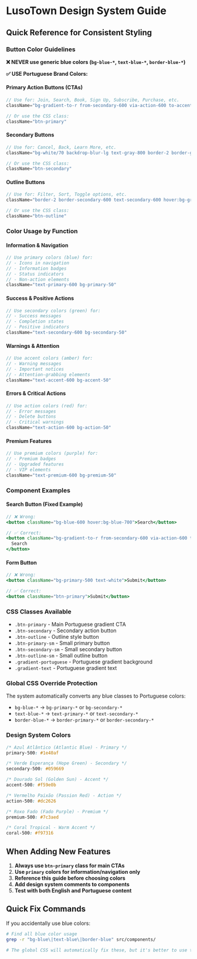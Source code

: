 # LusoTown Design System Guide

## Quick Reference for Consistent Styling

### Button Color Guidelines

**❌ NEVER use generic blue colors (`bg-blue-*`, `text-blue-*`, `border-blue-*`)**

**✅ USE Portuguese Brand Colors:**

#### Primary Action Buttons (CTAs)
```jsx
// Use for: Join, Search, Book, Sign Up, Subscribe, Purchase, etc.
className="bg-gradient-to-r from-secondary-600 via-action-600 to-accent-600 hover:from-secondary-700 hover:via-action-700 hover:to-accent-700 text-white font-bold px-8 py-3 rounded-2xl transition-all duration-300"

// Or use the CSS class:
className="btn-primary"
```

#### Secondary Buttons
```jsx
// Use for: Cancel, Back, Learn More, etc.
className="bg-white/70 backdrop-blur-lg text-gray-800 border-2 border-gray-200 hover:border-secondary-300 hover:text-secondary-700 font-bold px-8 py-3 rounded-2xl"

// Or use the CSS class:
className="btn-secondary"
```

#### Outline Buttons
```jsx
// Use for: Filter, Sort, Toggle options, etc.
className="border-2 border-secondary-600 text-secondary-600 hover:bg-gradient-to-r hover:from-secondary-600 hover:via-action-600 hover:to-accent-600 hover:text-white font-bold px-8 py-3 rounded-2xl"

// Or use the CSS class:
className="btn-outline"
```

### Color Usage by Function

#### Information & Navigation
```jsx
// Use primary colors (blue) for:
// - Icons in navigation
// - Information badges
// - Status indicators
// - Non-action elements
className="text-primary-600 bg-primary-50"
```

#### Success & Positive Actions
```jsx
// Use secondary colors (green) for:
// - Success messages
// - Completion states
// - Positive indicators
className="text-secondary-600 bg-secondary-50"
```

#### Warnings & Attention
```jsx
// Use accent colors (amber) for:
// - Warning messages
// - Important notices
// - Attention-grabbing elements
className="text-accent-600 bg-accent-50"
```

#### Errors & Critical Actions
```jsx
// Use action colors (red) for:
// - Error messages
// - Delete buttons
// - Critical warnings
className="text-action-600 bg-action-50"
```

#### Premium Features
```jsx
// Use premium colors (purple) for:
// - Premium badges
// - Upgraded features
// - VIP elements
className="text-premium-600 bg-premium-50"
```

### Component Examples

#### Search Button (Fixed Example)
```jsx
// ❌ Wrong:
<button className="bg-blue-600 hover:bg-blue-700">Search</button>

// ✅ Correct:
<button className="bg-gradient-to-r from-secondary-600 via-action-600 to-accent-600 hover:from-secondary-700 hover:via-action-700 hover:to-accent-700 text-white font-bold px-8 py-3 rounded-2xl">
  Search
</button>
```

#### Form Button
```jsx
// ❌ Wrong:
<button className="bg-primary-500 text-white">Submit</button>

// ✅ Correct:
<button className="btn-primary">Submit</button>
```

### CSS Classes Available

- `.btn-primary` - Main Portuguese gradient CTA
- `.btn-secondary` - Secondary action button
- `.btn-outline` - Outline style button
- `.btn-primary-sm` - Small primary button
- `.btn-secondary-sm` - Small secondary button
- `.btn-outline-sm` - Small outline button
- `.gradient-portuguese` - Portuguese gradient background
- `.gradient-text` - Portuguese gradient text

### Global CSS Override Protection

The system automatically converts any blue classes to Portuguese colors:
- `bg-blue-*` → `bg-primary-*` or `bg-secondary-*`
- `text-blue-*` → `text-primary-*` or `text-secondary-*`
- `border-blue-*` → `border-primary-*` or `border-secondary-*`

### Design System Colors

```css
/* Azul Atlântico (Atlantic Blue) - Primary */
primary-500: #1e40af

/* Verde Esperança (Hope Green) - Secondary */
secondary-500: #059669

/* Dourado Sol (Golden Sun) - Accent */
accent-500: #f59e0b

/* Vermelho Paixão (Passion Red) - Action */
action-500: #dc2626

/* Roxo Fado (Fado Purple) - Premium */
premium-500: #7c3aed

/* Coral Tropical - Warm Accent */
coral-500: #f97316
```

## When Adding New Features

1. **Always use `btn-primary` class for main CTAs**
2. **Use `primary` colors for information/navigation only**
3. **Reference this guide before choosing colors**
4. **Add design system comments to components**
5. **Test with both English and Portuguese content**

## Quick Fix Commands

If you accidentally use blue colors:
```bash
# Find all blue color usage
grep -r "bg-blue\|text-blue\|border-blue" src/components/

# The global CSS will automatically fix these, but it's better to use the correct classes directly
```